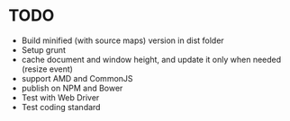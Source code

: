 # TODO

- Build minified (with source maps) version in dist folder
- Setup grunt
- cache document and window height, and update it only when needed (resize event)
- support AMD and CommonJS
- publish on NPM and Bower
- Test with Web Driver
- Test coding standard
